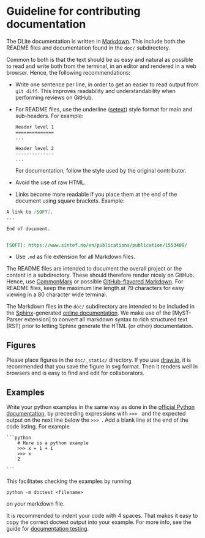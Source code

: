 Guideline for contributing documentation
========================================

The DLite documentation is written in [Markdown].
This include both the README files and documentation found in the `doc/` subdirectory.

Common to both is that the text should be as easy and natural as possible to read and write both from the terminal, in an editor and rendered in a web browser.
Hence, the following recommendations:

* Write one sentence per line, in order to get an easier to read output from `git diff`.
  This improves readability and understandability when performing reviews on GitHub.

* For README files, use the underline ([setext]) style format for main and sub-headers.
  For example:

      Header level 1
      ==============
      ...

      Header level 2
      --------------
      ...

  For documentation, follow the style used by the original contributor.

* Avoid the use of raw HTML.

* Links become more readable if you place them at the end of the document using square brackets.
  Example:

```markdown
A link to [SOFT].
...

End of document.


[SOFT]: https://www.sintef.no/en/publications/publication/1553408/
```

* Use `.md` as file extension for all Markdown files.

The README files are intended to document the overall project or the content in a subdirectory.
These should therefore render nicely on GitHub.
Hence, use [CommonMark] or possible [GitHub-flavored Markdown].
For README files, keep the maximum line length at 79 characters for easy viewing in a 80 character wide terminal.

The Markdown files in the `doc/` subdirectory are intended to be included in the [Sphinx]-generated [online documentation].
We make use of the [MyST-Parser extension] to convert all markdown syntax to rich structured text (RST) prior to letting Sphinx generate the HTML (or other) documentation.


Figures
-------
Please place figures in the `doc/_static/` directory.
If you use [draw.io], it is recommended that you save the figure in svg format.
Then it renders well in browsers and is easy to find and edit for collaborators.


Examples
--------
Write your python examples in the same way as done in the [official Python documentation], by preceeding expressions with `>>> ` and the expected output on the next line below the `>>> `.
Add a blank line at the end of the code listing.
For example

    ```python
        # Here is a python example
        >>> x = 1 + 1
        >>> x
        2

    ```

This facilitates checking the examples by running

```shell
python -m doctest <filename>
```

on your markdown file.

It is recommended to indent your code with 4 spaces.
That makes it easy to copy the correct doctest output into your example.
For more info, see the guide for [documentation testing].


[Markdown]: https://en.wikipedia.org/wiki/Markdown
[setext]: https://github.com/DavidAnson/markdownlint/blob/main/doc/md003.md
[CommonMark]: https://github.com/adam-p/markdown-here/wiki/Markdown-Cheatsheet
[GitHub-flavored Markdown]: https://docs.github.com/en/get-started/writing-on-github
[MyST Markdown extensions]: https://myst-parser.readthedocs.io/en/latest/syntax/optional.html
[Sphinx]: https://www.sphinx-doc.org/
[online documentation]: https://sintef.github.io/dlite/
[draw.io]: https://app.diagrams.net/
[doctest]: https://docs.python.org/3/library/doctest.html
[official Python documentation]: https://docs.python.org/3/tutorial/introduction.html#numbers
[documentation testing]: documentation_testing.md
